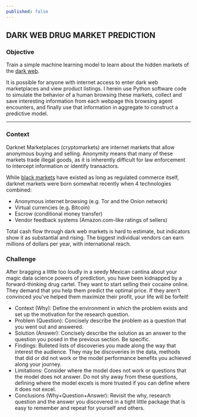 ```yaml
---
published: false
---
```

## DARK WEB DRUG MARKET PREDICTION

### Objective

Train a simple machine learning model to learn about the hidden markets of the [dark web](https://en.wikipedia.org/wiki/Dark_web).

It is possible for anyone with internet access to enter dark web marketplaces and view product listings. I herein use Python software code to simulate the behavior of a human browsing these markets, collect and save interesting information from each webpage this browsing agent encounters, and finally use that information in aggregate to construct a predictive model. 
  
    
---
    
  
### Context
Darknet Marketplaces (cryptomarkets) are internet markets that allow anonymous buying and selling. Anonymity means that many of these markets trade illegal goods, as it is inherently difficult for law enforcement to intercept information or identify transactors. 

While [black markets](https://en.wikipedia.org/wiki/Black_market) have existed as long as regulated commerce itself, darknet markets were born somewhat recently when 4 technologies combined:

* Anonymous internet browsing (e.g. Tor and the Onion network)
* Virtual currencies (e.g. Bitcoin)
* Escrow (conditional money transfer)
* Vendor feedback systems (Amazon.com-like ratings of sellers)

Total cash flow through dark web markets is hard to estimate, but indicators show it as substantial and rising. The biggest individual vendors can earn millions of dollars per year, with international reach.

### Challenge

After bragging a little too loudly in a seedy Mexican cantina about your magic data science powers of prediction, you have been kidnapped by a forward-thinking drug cartel. They want to start selling their cocaine online. They demand that you help them predict the optimal price. If they aren't convinced you've helped them maximize their profit, your life will be forfeit!


- Context (Why): Define the environment in which the problem exists and set up the motivation for the research question.
- Problem (Question): Concisely describe the problem as a question that you went out and answered.
- Solution (Answer): Concisely describe the solution as an answer to the question you posed in the previous section. Be specific.
- Findings: Bulleted lists of discoveries you made along the way that interest the audience. They may be discoveries in the data, methods that did or did not work or the model performance benefits you achieved along your journey.
- Limitations: Consider where the model does not work or questions that the model does not answer. Do not shy away from these questions, defining where the model excels is more trusted if you can define where it does not excel.
- Conclusions (Why+Question+Answer): Revisit the why, research question and the answer you discovered in a tight little package that is easy to remember and repeat for yourself and others.
